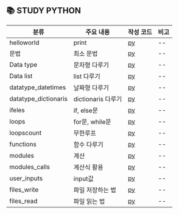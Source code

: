 
## 📚 STUDY PYTHON 
| 분류 | 주요 내용 | 작성 코드 | 비고 |
| -- | -- | -- | --|
| helloworld | print | [py](./codes/helloworld.py) | --|
| 문법 | 최소 문법 | [py](./codes/syntaxs.py) | --|
| Data type | 문자형 다루기 | [py](./codes/datatype_strings.py) | --|
| Data list | list 다루기  | [py](./codes/datatype_list.py) | --|
| datatype_datetimes | 날짜형 다루기  | [py](./codes/datatype_datetimes.py) | --|
| datatype_dictionaris | dictionaris 다루기  | [py](./codes/datatype_dictionaris.py) | --|
| ifeles | if, else문 | [py](./codes/ifelses.py) | --|
| loops | for문, while문 | [py](./codes/loops.py) | --|
| loopscount | 무한루프 | [py](./codes/loopscount.py) | --|
| functions | 함수 다루기 | [py](./codes/functions.py) | --|
| modules | 계산 | [py](./codes/modules.py) | --|
| modules_calls | 계산식 활용 | [py](./codes/modules_calls.py) | --|
| user_inputs | input값 | [py](./codes/user_inputs.py) | --|
|files_write| 파일 저장하는 법 | [py](./codes/files_write.py)| --|
|files_read| 파일 읽는 법 | [py](./codes/files_read.py)| --|